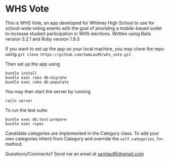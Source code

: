 # WHS Vote

This is WHS Vote, an app developed for Whitney High School to use for school-wide voting events with the goal of providing a mobile-based outlet to increase student participation in WHS elections. Written using Rails version 3.2.1 and Ruby version 1.9.3

If you want to set up the app on your local machine, you may clone the repo using
```git clone https://github.com/SamLau95/whs_vote.git```

Then set up the app using
```
bundle install
bundle exec rake db:migrate
bundle exec rake db:populate
```
You may then start the server by running

```rails server```

To run the test suite:
```
bundle exec db:test:prepare
bundle exec rspec
```

Candidate categories are implemented in the Category class. To add your own categories inherit from Category and override the ```self.categories_for``` method.


Questions/Comments? Send me an email at samlau95@gmail.com